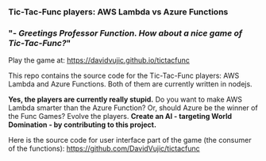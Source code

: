 ### Tic-Tac-Func players: AWS Lambda vs Azure Functions
### "- _Greetings Professor Function. How about a nice game of Tic-Tac-Func?_"

Play the game at: https://davidvujic.github.io/tictacfunc

This repo contains the source code for the Tic-Tac-Func players: AWS Lambda and Azure Functions. Both of them are currently written in nodejs.

__Yes, the players are currently really stupid.__ Do you want to make AWS Lambda smarter than the Azure Function? Or, should Azure be the winner of the Func Games?
Evolve the players. __Create an AI - targeting World Domination - by contributing to this project.__

Here is the source code for user interface part of the game (the consumer of the functions): https://github.com/DavidVujic/tictacfunc
